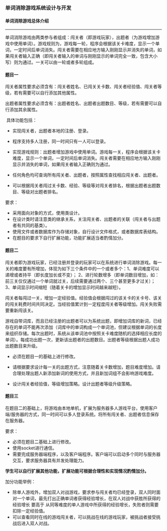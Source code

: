 ### 单词消除游戏系统设计与开发

#### 单词消除游戏总体介绍

***

​	单词消除游戏由两类参与者组成：闯关者（即游戏玩家），出题者（为游戏增加游戏中使用单词）。游戏规则为，游戏每一轮，程序会根据该关卡难度，显示一个单词，一定时间后单词消失。闯关者需要在相应地方输入刚刚显示并消失的单词，如果闯关者输入正确（即闯关者输入的单词与刚刚显示的单词完全一致，包含大小写）则为通过。一关可以由一轮或者多轮组成。

#### 题目一

​	闯关者属性要求必须含有：闯关者姓名、已闯关关卡数、闯关者经验值、闯关者等级，若有需要可以自行添加其他属性。

​	出题者属性要求必须含有：出题者姓名、出题者出题数目、等级，若有需要可以自行添加其余属性。

​	具体功能包括：

+ 实现闯关者，出题者本地的注册、登录。

+ 程序支持多人注册，同一时间只有一人可以登录。

+ 实现游戏规则：出题者增加游戏中使用单词。游戏每一关，程序会根据该关卡难度，显示一个单词，一定时间后单词消失。闯关者需要在相应地方输入刚刚显示并消失的单词，如果闯关者输入正确则为通过。

+ 任何角色均可查询所有闯关者、出题者，按照属性查找相应闯关者、出题者。

+ 可以根据闯关者闯过关卡数、经验、等级等对闯关者排名，根据出题者出题数目、等级对出题者排名。

要求：

+ 采用面向对象的方式，使用类设计。
+ 在设计类时请注意类的继承关系，关注闯关者、出题者的关联（闯关者与出题者有共同的基类）。
+ 使用文件或者数据库作为存储对象，自行设计文件格式，或者数据库表结构。
+ 在题目的要求下自行扩展功能，功能扩展适当者酌情加分。

#### 题目二

​	闯关者即为游戏玩家，已经注册并登录的玩家可以在系统进行单词消除游戏。每一关的难度要有所增加，体现为如下三个条件中的一个或者多个：1、单词难度可以递增或者持平（即长度加长或不变）； 2、进行轮数增多（即单词数目增加，如：前三关仅仅通过一个单词就过关，后续需要通过两个、三个甚至更多才过关）； 3、单词显示时间缩短（随着关卡的增加显示时间越来越短）。

​	闯关者每闯过一关，增加一定经验值。经验值会根据闯过的该关卡的关卡号、该关的闯关耗费时间共同决定。当经验值累计到一定程度闯关者等级增加。闯关失败需要重新闯该关。

​	游戏自带词库，而且已经注册的出题者可以为系统出题，即增加词库的新词，已经存在的单词不能再次添加（词库中的单词构成一个单词池，但建议根据单词的长度来组织存储。每次出题时，系统从该单词池中按照关卡难度随机的选择相应长度的单词）。每成功出题一次，更新该出题者的出题数目。出题者等级根据出题人成功出题数目来升级。

+ 必须在题目一的基础上进行修改。

+ 请根据要求设计每一关的出题方式，注意随着关卡数增加，题目难度增加。请合理处理出题人新添加新词的使用方式，并且新加词组不会影响游戏难度。
+ 设计闯关者经验值，等级增加策略。设计出题者等级升级策略。

#### 题目三

​	在题目二的基础上，将游戏由本地单机，扩展为服务器多人游戏平台，使用客户端/服务器的方式，同一时间可以多人登录系统。将所有闯关者、出题者信息保存在服务器。

要求：

+ 必须在题目二基础上进行修改。
+ 使用socket进行通信。
+ 需要完成服务器端程序，以及客户端程序。客户端可以启动多个同时与服务器交互，要求服务器具有并发处理能力。

**学生可以自行扩展其他功能，扩展功能可根据合理性和实现情况酌情加分。**

加分功能举例：

+ 除单人游戏外，增加双人对战游戏，要求参与闯关者均已经登录，双人同时面对一个单词，最先打出正确单词者获得经验增长，在双人对战中获胜所获得的经验增长 要高于 从同等难度的单人游戏中所获得的经验增长，失败者则需要扣除一定经验值。
+ 可以查看同时在线的游戏闯关者，可以挑战在线的游戏玩家，被挑战者接受挑战后进入双人对战。